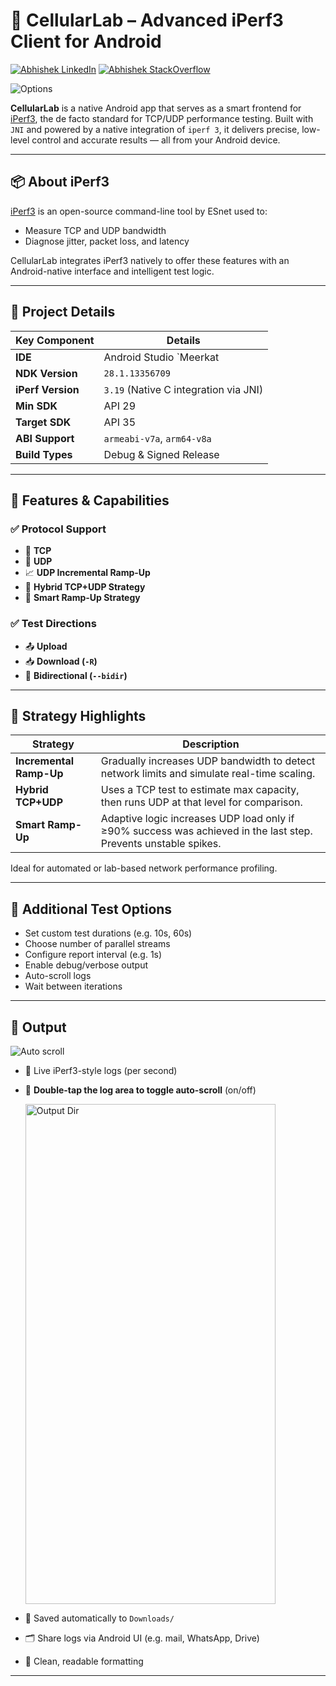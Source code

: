 # 📡 CellularLab – Advanced iPerf3 Client for Android

[![Abhishek LinkedIn](https://img.shields.io/badge/Abhishek-LinkedIn-blue.svg?style=for-the-badge)](https://www.linkedin.com/in/abhi5h3k/)
[![Abhishek StackOverflow](https://img.shields.io/badge/Abhishek-StackOverflow-orange.svg?style=for-the-badge)](https://stackoverflow.com/users/6870223/abhi?tab=profile)

![Options](https://github.com/user-attachments/assets/15cf417a-8118-48a8-bd9e-9bbccd0d2f39)


**CellularLab** is a native Android app that serves as a smart frontend for [iPerf3](https://github.com/esnet/iperf), the de facto standard for TCP/UDP performance testing. Built with `JNI` and powered by a native integration of `iperf 3`, it delivers precise, low-level control and accurate results — all from your Android device.

---

## 📦 About iPerf3

[iPerf3](https://github.com/esnet/iperf) is an open-source command-line tool by ESnet used to:
- Measure TCP and UDP bandwidth
- Diagnose jitter, packet loss, and latency

CellularLab integrates iPerf3 natively to offer these features with an Android-native interface and intelligent test logic.

---

## 🔧 Project Details

| Key Component | Details |
|---------------|---------|
| **IDE** | Android Studio `Meerkat | 2024.3.2 Patch 1` |
| **NDK Version** | `28.1.13356709` |
| **iPerf Version** | `3.19` (Native C integration via JNI) |
| **Min SDK** | API 29 |
| **Target SDK** | API 35 |
| **ABI Support** | `armeabi-v7a`, `arm64-v8a` |
| **Build Types** | Debug & Signed Release |

---

## 🚀 Features & Capabilities

### ✅ Protocol Support
- 🧪 **TCP**
- 📡 **UDP**
- 📈 **UDP Incremental Ramp-Up**
- 🔄 **Hybrid TCP+UDP Strategy**
- 🤖 **Smart Ramp-Up Strategy**

### ✅ Test Directions
- 📤 **Upload**
- 📥 **Download (`-R`)**
- 🔁 **Bidirectional (`--bidir`)**

---

## 🧠 Strategy Highlights

| Strategy         | Description |
|------------------|-------------|
| **Incremental Ramp-Up** | Gradually increases UDP bandwidth to detect network limits and simulate real-time scaling. |
| **Hybrid TCP+UDP** | Uses a TCP test to estimate max capacity, then runs UDP at that level for comparison. |
| **Smart Ramp-Up** | Adaptive logic increases UDP load only if ≥90% success was achieved in the last step. Prevents unstable spikes. |

Ideal for automated or lab-based network performance profiling.

---

## 🧪 Additional Test Options

- Set custom test durations (e.g. 10s, 60s)
- Choose number of parallel streams
- Configure report interval (e.g. 1s)
- Enable debug/verbose output
- Auto-scroll logs
- Wait between iterations

---

## 📁 Output

![Auto scroll](https://github.com/user-attachments/assets/a218bded-bfd6-443c-923b-c379f083a7e7)


- 🔴 Live iPerf3-style logs (per second)
- 🧲 **Double-tap the log area to toggle auto-scroll** (on/off)
  
  <img src="https://github.com/user-attachments/assets/2db46025-3daf-4746-9ecc-98a1875ba07a" alt="Output Dir" width="400" height="800"/>

- 📂 Saved automatically to `Downloads/`
- 🗂️ Share logs via Android UI (e.g. mail, WhatsApp, Drive)
- 📄 Clean, readable formatting

---
